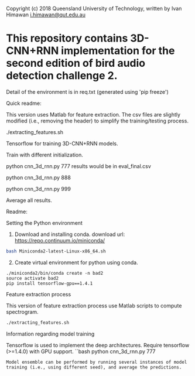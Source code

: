 Copyright (c) 2018 Queensland University of Technology, written by Ivan Himawan <i.himawan@qut.edu.au>

# This repository contains 3D-CNN+RNN implementation for the second edition of bird audio detection challenge 2.

Detail of the environment is in req.txt (generated using 'pip freeze')

Quick readme:

This version uses Matlab for feature extraction. The csv files are slightly modified (i.e., removing the header) to simplify the training/testing process.

./extracting_features.sh

Tensorflow for training 3D-CNN+RNN models.

Train with different initialization.

python cnn_3d_rnn.py 777
results would be in eval_final.csv

python cnn_3d_rnn.py 888

python cnn_3d_rnn.py 999


Average all results.

Readme:

Setting the Python environment

1. Download and installing conda.
download url: https://repo.continuum.io/miniconda/
```bash
bash Miniconda2-latest-Linux-x86_64.sh
```
2. Create virtual environment for python using conda.
```
./miniconda2/bin/conda create -n bad2
source activate bad2
pip install tensorflow-gpu==1.4.1
```

Feature extraction process

This version of feature extraction process use Matlab scripts to compute spectrogram.
```bash
./extracting_features.sh
```
Information regarding model training

Tensorflow is used to implement the deep architectures. Require tensorflow (>=1.4.0) with GPU support.
``bash
python cnn_3d_rnn.py 777
```
Model ensemble can be performed by running several instances of model training (i.e., using different seed), and average the predictions.
